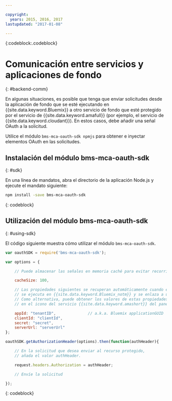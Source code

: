 ```yaml
---

copyright:
  years: 2015, 2016, 2017
lastupdated: "2017-01-08"

---
```


{:codeblock:.codeblock}

# Comunicación entre servicios y aplicaciones de fondo
{: #backend-comm}

En algunas situaciones, es posible que tenga que enviar solicitudes desde la aplicación de fondo que se esté ejecutando en {{site.data.keyword.Bluemix}} a otro servicio de fondo que esté protegido por el servicio de {{site.data.keyword.amafull}} (por ejemplo, el servicio de {{site.data.keyword.cloudant}}). En estos casos, debe añadir una señal OAuth a la solicitud.

Utilice el módulo `bms-mca-oauth-sdk npmjs` para obtener e inyectar elementos OAuth en las solicitudes.

## Instalación del módulo bms-mca-oauth-sdk
{: #sdk}

En una línea de mandatos, abra el directorio de la aplicación Node.js y ejecute el mandato siguiente:

```Bash
npm install -save bms-mca-oauth-sdk
```
{: codeblock}

## Utilización del módulo bms-mca-oauth-sdk
{: #using-sdk}

El código siguiente muestra cómo utilizar el módulo `bms-mca-oauth-sdk`.


``` JavaScript
var oauthSDK = require('bms-mca-oauth-sdk');

var options = {

	// Puede almacenar las señales en memoria caché para evitar recorridos de ida y vuelta adicionales en cada solicitud. 	// Esta propiedad define el número de señales que se van a almacenar en la memoria caché.

	cacheSize: 100,

	// Las propiedades siguientes se recuperan automáticamente cuando el archivo Node.js
	// se ejecuta en {{site.data.keyword.Bluemix_notm}} y se enlaza a una instancia del servicio de {{site.data.keyword.amashort}}.
	// Como alternativa, puede obtener los valores de estas propiedades pulsando Mostrar credenciales
	// en el icono del servicio {{site.data.keyword.amashort}} del panel de control de la aplicación de {{site.data.keyword.Bluemix_notm}}

	appId: "tenantID",				// a.k.a. Bluemix applicationGUID
	clientId: "clientId",			
	secret: "secret",
	serverUrl: "serverUrl"
};

oauthSDK.getAuthorizationHeader(options).then(function(authHeader){

	// En la solicitud que desea enviar al recurso protegido,
	// añada el valor authHeader.

	request.headers.Authorization = authHeader;

	// Envíe la solicitud

});

```
{: codeblock}

